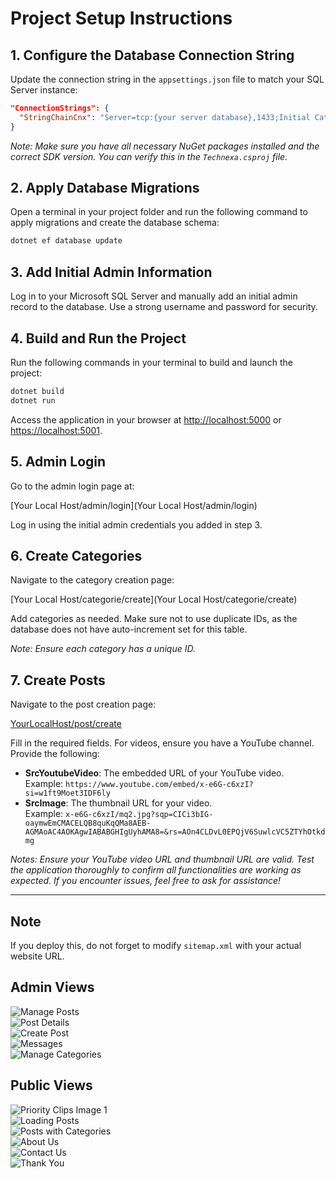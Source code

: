 # Project Setup Instructions

## 1. Configure the Database Connection String
Update the connection string in the `appsettings.json` file to match your SQL Server instance:

```json
"ConnectionStrings": {
  "StringChainCnx": "Server=tcp:{your server database},1433;Initial Catalog={your database};Persist Security Info=False;User ID={Your User Id};Password={your password};MultipleActiveResultSets=False;Encrypt=True;TrustServerCertificate=False;Connection Timeout=30;"
}
```

*Note: Make sure you have all necessary NuGet packages installed and the correct SDK version. You can verify this in the `Technexa.csproj` file.*

## 2. Apply Database Migrations
Open a terminal in your project folder and run the following command to apply migrations and create the database schema:

```bash
dotnet ef database update
```

## 3. Add Initial Admin Information
Log in to your Microsoft SQL Server and manually add an initial admin record to the database. Use a strong username and password for security.

## 4. Build and Run the Project
Run the following commands in your terminal to build and launch the project:

```bash
dotnet build
dotnet run
```

Access the application in your browser at [http://localhost:5000](http://localhost:5000) or [https://localhost:5001](https://localhost:5001).

## 5. Admin Login
Go to the admin login page at:

[Your Local Host/admin/login](Your Local Host/admin/login)

Log in using the initial admin credentials you added in step 3.

## 6. Create Categories
Navigate to the category creation page:

[Your Local Host/categorie/create](Your Local Host/categorie/create)

Add categories as needed. Make sure not to use duplicate IDs, as the database does not have auto-increment set for this table.

*Note: Ensure each category has a unique ID.*

## 7. Create Posts
Navigate to the post creation page:

[YourLocalHost/post/create](YourLocalHost/post/create)

Fill in the required fields. For videos, ensure you have a YouTube channel. Provide the following:

- **SrcYoutubeVideo**: The embedded URL of your YouTube video.  
  Example: `https://www.youtube.com/embed/x-e6G-c6xzI?si=w1ft9Moet3IDF6ly`
- **SrcImage**: The thumbnail URL for your video.  
  Example: `x-e6G-c6xzI/mq2.jpg?sqp=CICi3bIG-oaymwEmCMACELQB8quKqQMa8AEB-AGMAoAC4AOKAgwIABABGHIgUyhAMA8=&rs=AOn4CLDvL0EPQjV6SuwlcVC5ZTYhOtkdmg`

*Notes: Ensure your YouTube video URL and thumbnail URL are valid. Test the application thoroughly to confirm all functionalities are working as expected. If you encounter issues, feel free to ask for assistance!*

---
## Note
If you deploy this, do not forget to modify `sitemap.xml` with your actual website URL.



## Admin Views

![Manage Posts](screenshots/GererPosts.png)  
![Post Details](screenshots/DetailsPost.png)  
![Create Post](screenshots/createpost.png)  
![Messages](screenshots/Messages.png)  
![Manage Categories](screenshots/gerercategorie.png)  

## Public Views

![Priority Clips Image 1](screenshots/priorityclipsimg1.png)  
![Loading Posts](screenshots/loadingposts.png)  
![Posts with Categories](screenshots/postswithcategories.png)  
![About Us](screenshots/aboutus.png)  
![Contact Us](screenshots/contactus.png)  
![Thank You](screenshots/thankyou.png)
